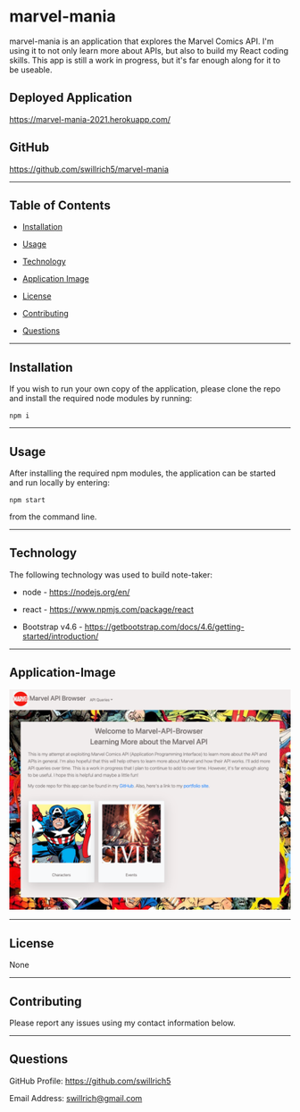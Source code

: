 # marvel-mania

marvel-mania is an application that explores the Marvel Comics API.  I'm using it to not only learn more about APIs, but also to build my React coding skills.  This app is still a work in progress, but it's far enough along for it to be useable.

## Deployed Application
https://marvel-mania-2021.herokuapp.com/

## GitHub

https://github.com/swillrich5/marvel-mania

---
## Table of Contents

* [Installation](#installation)

* [Usage](#usage)

* [Technology](#technology)

* [Application Image](#Application-Image)

* [License](#license)

* [Contributing](#Contributing)

* [Questions](#Questions)

---

## Installation

If you wish to run your own copy of the application, please clone the repo and install the required node modules by running:

```
npm i
```

---

## Usage

After installing the required npm modules, the application can be started and run locally by entering:

```
npm start
```
from the command line.  

---

## Technology

The following technology was used to build note-taker:

  * node - https://nodejs.org/en/

  * react - https://www.npmjs.com/package/react

  * Bootstrap v4.6 - https://getbootstrap.com/docs/4.6/getting-started/introduction/


---

## Application-Image

![Image of Deployed Application](./src/images/marvel-mania.png)

---


## License

None

---

## Contributing

Please report any issues using my contact information below.

---

## Questions

GitHub Profile: https://github.com/swillrich5

Email Address: swillrich@gmail.com
